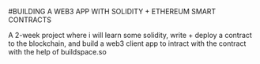 #BUILDING A WEB3 APP WITH SOLIDITY + ETHEREUM SMART CONTRACTS

A 2-week project where i will learn some solidity, write + deploy a contract to the blockchain, and build a web3 client app to intract with the contract with the help of buildspace.so


